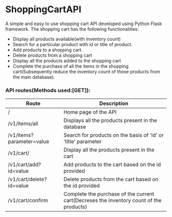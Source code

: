 # ShoppingCartAPI
A simple and easy to use shopping cart API developed using Python Flask framework.
The shopping cart has the following functionalities:
  - Display all products available(with inventory count)
  - Search for a particular product with id or title of product.
  - Add products to a shopping cart.
  - Delete products from a shopping cart
  - Display all the products added to the shopping cart
  - Complete the purchase of all the items in the shopping cart(Subsequently reduce the inventory count of those products from the main database).
  

### API routes(Methods used:[GET]):

|Route|Description|
|------|------|
|/| Home page of the API|
|/v1/items/all|Displays all the products present in the database|
|/v1/items?parameter=value|Search for products on the basis of 'id' or 'title' parameter|
|/v1/cart/|Display all the products present in the cart||
/v1/cart/add?id=value|Add products to the cart based on the id provided|
|/v1/cart/delete?id=value|Delete products from the cart based on the id provided|
|/v1/cart/confirm|Complete the purchase of the current cart(Decreses the inventory count of the products)|
  
